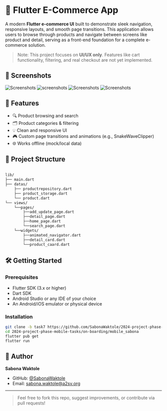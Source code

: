 
# 🛒 Flutter E-Commerce App

A modern **Flutter e-commerce UI** built to demonstrate sleek navigation, responsive layouts, and smooth page transitions. This application allows users to browse through products and navigate between screens like product and detail, serving as a front-end foundation for a complete e-commerce solution.

> Note: This project focuses on **UI/UX only**. Features like cart functionality, filtering, and real checkout are not yet implemented.

## 📱 Screenshots
![Screenshots](https://github.com/SabonaWaktole/2024-project-phase-mobile-tasks/blob/main/on-boarding/mobile_sabona/assets/screenshots/Screenshot%20from%202025-07-21%2007-28-19.png)
![screenshots](https://github.com/SabonaWaktole/2024-project-phase-mobile-tasks/blob/main/on-boarding/mobile_sabona/assets/screenshots/Screenshot%20from%202025-07-21%2007-28-40.png)
![Screenshots](https://github.com/SabonaWaktole/2024-project-phase-mobile-tasks/blob/main/on-boarding/mobile_sabona/assets/screenshots/Screenshot%20from%202025-07-21%2007-30-23.png)
![Screenshots](https://github.com/SabonaWaktole/2024-project-phase-mobile-tasks/blob/main/on-boarding/mobile_sabona/assets/screenshots/Screenshot%20from%202025-07-21%2007-30-40.png)

## 🚀 Features

- 🔍 Product browsing and search
- 🗂️ Product categories & filtering
- 💡 Clean and responsive UI
- 🎮 Custom page transitions and animations (e.g., SnakeWaveClipper)
- 🌐 Works offline (mock/local data)

## 📂 Project Structure

```markdown

lib/
├── main.dart
├── datas/ 
	├── productrepository.dart
	├── product_storage.dart
	└── product.dart
└── views/    
	└──pages/
		├──add_update_page.dart
		├──detail_page.dart
		├──home_page.dart
		└──search_page.dart
	└──widgets/
		├──animated_navigator.dart
		├──detail_card.dart
		└──product_caard.dart

```

## 🛠️ Getting Started

### Prerequisites

- Flutter SDK (3.x or higher)
- Dart SDK
- Android Studio or any IDE of your choice
- An Android/iOS emulator or physical device

### Installation

```bash
git clone -b task7 https://github.com/SabonaWaktole/2024-project-phase-mobile-tasks.git
cd 2024-project-phase-mobile-tasks/on-boarding/mobile_sabona
flutter pub get
flutter run
````


## 👤 Author

**Sabona Waktole**

* GitHub: [@SabonaWaktole](https://github.com/SabonaWaktole)
* Email: [sabona.waktole@a2sv.org](mailto:sabona.waktole@a2sv.org)

---

> Feel free to fork this repo, suggest improvements, or contribute via pull requests!
